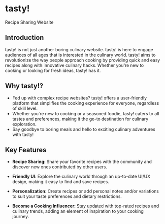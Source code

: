 # tasty!

Recipe Sharing Website

## Introduction

tasty! is not just another boring culinary website. tasty! is here to engage audiences of all ages that is interested in the culinary world. tasty! aims to revolutionize the way people approach cooking by providing quick and easy recipes along with innovative culinary hacks. Whether you're new to cooking or looking for fresh ideas, tasty! has it.

## Why tasty!?

- Fed up with complex recipe websites? tasty! offers a user-friendly platform that simplifies the cooking experience for everyone, regardless of skill level.
- Whether you're new to cooking or a seasoned foodie, tasty! caters to all tastes and preferences, making it the go-to destination for culinary exploration.
- Say goodbye to boring meals and hello to exciting culinary adventures with tasty!

## Key Features

- **Recipe Sharing**: Share your favorite recipes with the community and discover new ones contributed by other users.

- **Friendly UI**: Explore the culinary world through an up-to-date UI/UX design, making it easy to find and save recipes.

- **Personalization**: Create recipes or add personal notes and/or variations to suit your taste preferences and dietary restrictions.

- **Become a Cooking Influencer**: Stay updated with top-rated recipes and culinary trends, adding an element of inspiration to your cooking journey.

